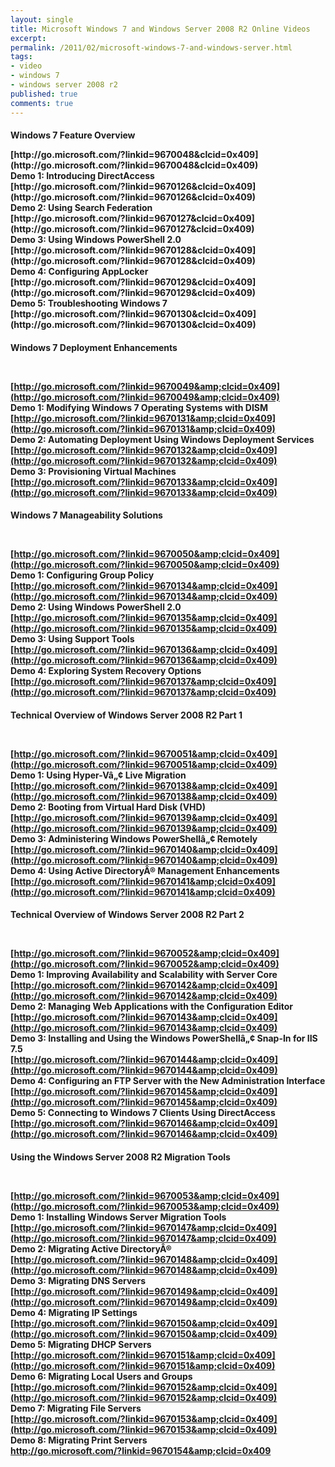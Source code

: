 ```yaml
---
layout: single
title: Microsoft Windows 7 and Windows Server 2008 R2 Online Videos
excerpt: 
permalink: /2011/02/microsoft-windows-7-and-windows-server.html
tags: 
- video
- windows 7
- windows server 2008 r2
published: true
comments: true
---
```

<h4>Windows 7 Feature Overview

 <p>[http://go.microsoft.com/?linkid=9670048&amp;clcid=0x409](http://go.microsoft.com/?linkid=9670048&amp;clcid=0x409)<br>Demo 1: Introducing DirectAccess<br>[http://go.microsoft.com/?linkid=9670126&amp;clcid=0x409](http://go.microsoft.com/?linkid=9670126&amp;clcid=0x409)<br>Demo 2: Using Search Federation<br>[http://go.microsoft.com/?linkid=9670127&amp;clcid=0x409](http://go.microsoft.com/?linkid=9670127&amp;clcid=0x409)<br>Demo 3: Using Windows PowerShell 2.0<br>[http://go.microsoft.com/?linkid=9670128&amp;clcid=0x409](http://go.microsoft.com/?linkid=9670128&amp;clcid=0x409)<br>Demo 4: Configuring AppLocker<br>[http://go.microsoft.com/?linkid=9670129&amp;clcid=0x409](http://go.microsoft.com/?linkid=9670129&amp;clcid=0x409)<br>Demo 5: Troubleshooting Windows 7<br>[http://go.microsoft.com/?linkid=9670130&amp;clcid=0x409](http://go.microsoft.com/?linkid=9670130&amp;clcid=0x409)<br></p> <h4>Windows 7 Deployment Enhancements

<br> <p>[http://go.microsoft.com/?linkid=9670049&amp;clcid=0x409](http://go.microsoft.com/?linkid=9670049&amp;clcid=0x409)<br>Demo 1: Modifying Windows 7 Operating Systems with DISM<br>[http://go.microsoft.com/?linkid=9670131&amp;clcid=0x409](http://go.microsoft.com/?linkid=9670131&amp;clcid=0x409)<br>Demo 2: Automating Deployment Using Windows Deployment Services<br>[http://go.microsoft.com/?linkid=9670132&amp;clcid=0x409](http://go.microsoft.com/?linkid=9670132&amp;clcid=0x409)<br>Demo 3: Provisioning Virtual Machines<br>[http://go.microsoft.com/?linkid=9670133&amp;clcid=0x409](http://go.microsoft.com/?linkid=9670133&amp;clcid=0x409)<br></p> <h4>Windows 7 Manageability Solutions

<br> <p>[http://go.microsoft.com/?linkid=9670050&amp;clcid=0x409](http://go.microsoft.com/?linkid=9670050&amp;clcid=0x409)<br>Demo 1: Configuring Group Policy<br>[http://go.microsoft.com/?linkid=9670134&amp;clcid=0x409](http://go.microsoft.com/?linkid=9670134&amp;clcid=0x409)<br>Demo 2: Using Windows PowerShell 2.0<br>[http://go.microsoft.com/?linkid=9670135&amp;clcid=0x409](http://go.microsoft.com/?linkid=9670135&amp;clcid=0x409)<br>Demo 3: Using Support Tools<br>[http://go.microsoft.com/?linkid=9670136&amp;clcid=0x409](http://go.microsoft.com/?linkid=9670136&amp;clcid=0x409)<br>Demo 4: Exploring System Recovery Options<br>[http://go.microsoft.com/?linkid=9670137&amp;clcid=0x409](http://go.microsoft.com/?linkid=9670137&amp;clcid=0x409)<br></p> <h4>Technical Overview of Windows Server 2008 R2 Part 1

<br> <p>[http://go.microsoft.com/?linkid=9670051&amp;clcid=0x409](http://go.microsoft.com/?linkid=9670051&amp;clcid=0x409)<br>Demo 1: Using Hyper-Vâ„¢ Live Migration<br>[http://go.microsoft.com/?linkid=9670138&amp;clcid=0x409](http://go.microsoft.com/?linkid=9670138&amp;clcid=0x409)<br>Demo 2: Booting from Virtual Hard Disk (VHD)<br>[http://go.microsoft.com/?linkid=9670139&amp;clcid=0x409](http://go.microsoft.com/?linkid=9670139&amp;clcid=0x409)<br>Demo 3: Administering Windows PowerShellâ„¢ Remotely<br>[http://go.microsoft.com/?linkid=9670140&amp;clcid=0x409](http://go.microsoft.com/?linkid=9670140&amp;clcid=0x409)<br>Demo 4: Using Active DirectoryÂ® Management Enhancements<br>[http://go.microsoft.com/?linkid=9670141&amp;clcid=0x409](http://go.microsoft.com/?linkid=9670141&amp;clcid=0x409)<br></p> <h4>Technical Overview of Windows Server 2008 R2 Part 2

<br> <p>[http://go.microsoft.com/?linkid=9670052&amp;clcid=0x409](http://go.microsoft.com/?linkid=9670052&amp;clcid=0x409)<br>Demo 1: Improving Availability and Scalability with Server Core<br>[http://go.microsoft.com/?linkid=9670142&amp;clcid=0x409](http://go.microsoft.com/?linkid=9670142&amp;clcid=0x409)<br>Demo 2: Managing Web Applications with the Configuration Editor<br>[http://go.microsoft.com/?linkid=9670143&amp;clcid=0x409](http://go.microsoft.com/?linkid=9670143&amp;clcid=0x409)<br>Demo 3: Installing and Using the Windows PowerShellâ„¢ Snap-In for IIS 7.5<br>[http://go.microsoft.com/?linkid=9670144&amp;clcid=0x409](http://go.microsoft.com/?linkid=9670144&amp;clcid=0x409)<br>Demo 4: Configuring an FTP Server with the New Administration Interface<br>[http://go.microsoft.com/?linkid=9670145&amp;clcid=0x409](http://go.microsoft.com/?linkid=9670145&amp;clcid=0x409)<br>Demo 5: Connecting to Windows 7 Clients Using DirectAccess<br>[http://go.microsoft.com/?linkid=9670146&amp;clcid=0x409](http://go.microsoft.com/?linkid=9670146&amp;clcid=0x409)<br></p> <h4>Using the Windows Server 2008 R2 Migration Tools

<br> <p>[http://go.microsoft.com/?linkid=9670053&amp;clcid=0x409](http://go.microsoft.com/?linkid=9670053&amp;clcid=0x409)<br>Demo 1: Installing Windows Server Migration Tools<br>[http://go.microsoft.com/?linkid=9670147&amp;clcid=0x409](http://go.microsoft.com/?linkid=9670147&amp;clcid=0x409)<br>Demo 2: Migrating Active DirectoryÂ®<br>[http://go.microsoft.com/?linkid=9670148&amp;clcid=0x409](http://go.microsoft.com/?linkid=9670148&amp;clcid=0x409)<br>Demo 3: Migrating DNS Servers<br>[http://go.microsoft.com/?linkid=9670149&amp;clcid=0x409](http://go.microsoft.com/?linkid=9670149&amp;clcid=0x409)<br>Demo 4: Migrating IP Settings<br>[http://go.microsoft.com/?linkid=9670150&amp;clcid=0x409](http://go.microsoft.com/?linkid=9670150&amp;clcid=0x409)<br>Demo 5: Migrating DHCP Servers<br>[http://go.microsoft.com/?linkid=9670151&amp;clcid=0x409](http://go.microsoft.com/?linkid=9670151&amp;clcid=0x409)<br>Demo 6: Migrating Local Users and Groups<br>[http://go.microsoft.com/?linkid=9670152&amp;clcid=0x409](http://go.microsoft.com/?linkid=9670152&amp;clcid=0x409)<br>Demo 7: Migrating File Servers<br>[http://go.microsoft.com/?linkid=9670153&amp;clcid=0x409](http://go.microsoft.com/?linkid=9670153&amp;clcid=0x409)<br>Demo 8: Migrating Print Servers<br>http://go.microsoft.com/?linkid=9670154&amp;clcid=0x409</p>  
